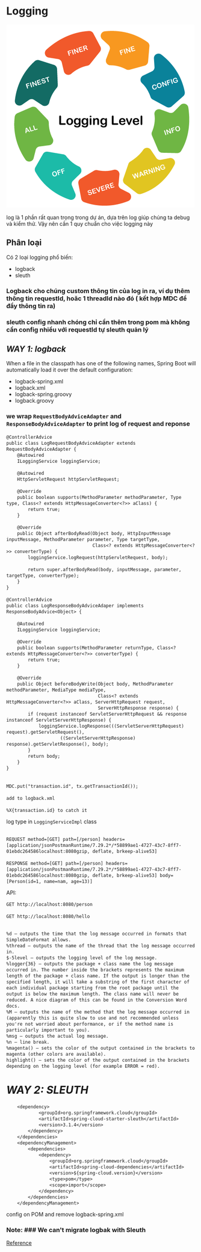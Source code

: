 # Logging

![img.png](/blog/java/img/logging.jpg)

log là 1 phần rất quan trọng trong dự án, dựa trên log giúp chúng ta debug và kiểm thử. Vậy nên cần 1 quy chuẩn cho việc logging này

## Phân loại

Có 2 loại logging phổ biến:
 - logback
 - sleuth

### Logback cho chúng custom thông tin của log in ra, ví dụ thêm thông tin requestId, hoăc 1 threadId nào đó ( kết hợp MDC để đẩy thông tin ra)

### sleuth config nhanh chóng chỉ cần thêm trong pom mà không cần config nhiều với requestId tự sleuth quản lý



## *WAY 1: logback* 

When a file in the classpath has one of the following names, Spring Boot will automatically load it over the default configuration:

- logback-spring.xml
- logback.xml
- logback-spring.groovy
- logback.groovy

### we wrap `RequestBodyAdviceAdapter` and `ResponseBodyAdviceAdapter` to print log of request and reponse


```text
@ControllerAdvice
public class LogRequestBodyAdviceAdapter extends RequestBodyAdviceAdapter {
    @Autowired
    ILoggingService loggingService;

    @Autowired
    HttpServletRequest httpServletRequest;

    @Override
    public boolean supports(MethodParameter methodParameter, Type type, Class<? extends HttpMessageConverter<?>> aClass) {
        return true;
    }

    @Override
    public Object afterBodyRead(Object body, HttpInputMessage inputMessage, MethodParameter parameter, Type targetType,
                                Class<? extends HttpMessageConverter<?>> converterType) {
        loggingService.logRequest(httpServletRequest, body);

        return super.afterBodyRead(body, inputMessage, parameter, targetType, converterType);
    }
}

@ControllerAdvice
public class LogResponseBodyAdviceAdaper implements ResponseBodyAdvice<Object> {

    @Autowired
    ILoggingService loggingService;

    @Override
    public boolean supports(MethodParameter returnType, Class<? extends HttpMessageConverter<?>> converterType) {
        return true;
    }

    @Override
    public Object beforeBodyWrite(Object body, MethodParameter methodParameter, MediaType mediaType,
                                  Class<? extends HttpMessageConverter<?>> aClass, ServerHttpRequest request,
                                  ServerHttpResponse response) {
        if (request instanceof ServletServerHttpRequest && response instanceof ServletServerHttpResponse) {
            loggingService.logResponse(((ServletServerHttpRequest) request).getServletRequest(),
                    ((ServletServerHttpResponse) response).getServletResponse(), body);
        }
        return body;
    }
}


MDC.put("transaction.id", tx.getTransactionId());

add to logback.xml

%X{transaction.id} to catch it
```

log type in `LoggingServiceImpl` class

```text

REQUEST method=[GET] path=[/person] headers=[application/jsonPostmanRuntime/7.29.2*/*58899ae1-4727-43c7-8ff7-01ebdc264586localhost:8080gzip, deflate, brkeep-alive53]

RESPONSE method=[GET] path=[/person] headers=[application/jsonPostmanRuntime/7.29.2*/*58899ae1-4727-43c7-8ff7-01ebdc264586localhost:8080gzip, deflate, brkeep-alive53] body=[Person(id=1, name=nam, age=13)]

```
API:

    GET http://localhost:8080/person

    GET http://localhost:8080/hello

```textmate

%d – outputs the time that the log message occurred in formats that SimpleDateFormat allows.
%thread – outputs the name of the thread that the log message occurred in.
$-5level – outputs the logging level of the log message.
%logger{36} – outputs the package + class name the log message occurred in. The number inside the brackets represents the maximum length of the package + class name. If the output is longer than the specified length, it will take a substring of the first character of each individual package starting from the root package until the output is below the maximum length. The class name will never be reduced. A nice diagram of this can be found in the Conversion Word docs.
%M – outputs the name of the method that the log message occurred in (apparently this is quite slow to use and not recommended unless you're not worried about performance, or if the method name is particularly important to you).
%msg – outputs the actual log message.
%n – line break.
%magenta() – sets the color of the output contained in the brackets to magenta (other colors are available).
highlight() – sets the color of the output contained in the brackets depending on the logging level (for example ERROR = red).
```

# *WAY 2: SLEUTH* ## 

```text
    <dependency>
            <groupId>org.springframework.cloud</groupId>
            <artifactId>spring-cloud-starter-sleuth</artifactId>
            <version>3.1.4</version>
        </dependency>
    </dependencies>
    <dependencyManagement>
        <dependencies>
            <dependency>
                <groupId>org.springframework.cloud</groupId>
                <artifactId>spring-cloud-dependencies</artifactId>
                <version>${spring-cloud.version}</version>
                <type>pom</type>
                <scope>import</scope>
            </dependency>
        </dependencies>
    </dependencyManagement>
```
config on POM and remove logback-spring.xml

### Note: ### We can't migrate logbak with Sleuth 

[Reference](https://dzone.com/articles/configuring-logback-with-spring-boot)
